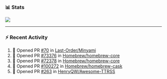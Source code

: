 ### :bar_chart: Stats

<a href="#">
  <img align="center" src="https://github-readme-stats.vercel.app/api?username=tuzi3040&show_icons=true&theme=dark" />
</a>

---

### :zap: Recent Activity

<!--START_SECTION:activity-->
1. 💪 Opened PR [#70](https://github.com/Last-Order/Minyami/pull/70) in [Last-Order/Minyami](https://github.com/Last-Order/Minyami)
2. 💪 Opened PR [#73376](https://github.com/Homebrew/homebrew-core/pull/73376) in [Homebrew/homebrew-core](https://github.com/Homebrew/homebrew-core)
3. 💪 Opened PR [#72378](https://github.com/Homebrew/homebrew-core/pull/72378) in [Homebrew/homebrew-core](https://github.com/Homebrew/homebrew-core)
4. 💪 Opened PR [#100272](https://github.com/Homebrew/homebrew-cask/pull/100272) in [Homebrew/homebrew-cask](https://github.com/Homebrew/homebrew-cask)
5. 💪 Opened PR [#263](https://github.com/HenryQW/Awesome-TTRSS/pull/263) in [HenryQW/Awesome-TTRSS](https://github.com/HenryQW/Awesome-TTRSS)
<!--END_SECTION:activity-->
